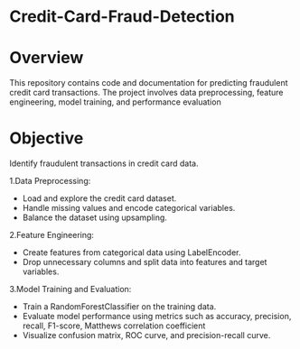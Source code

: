 # Credit-Card-Fraud-Detection

# Overview
This repository contains code and documentation for predicting fraudulent credit card transactions. The project involves data preprocessing, feature engineering, model training, and performance evaluation

# Objective

Identify fraudulent transactions in credit card data.

1.Data Preprocessing:

 * Load and explore the credit card dataset.
 * Handle missing values and encode categorical variables.
 * Balance the dataset using upsampling.
 
2.Feature Engineering:

 * Create features from categorical data using LabelEncoder.
 * Drop unnecessary columns and split data into features and target variables.

3.Model Training and Evaluation:

 * Train a RandomForestClassifier on the training data.
 * Evaluate model performance using metrics such as accuracy, precision, recall, F1-score, Matthews 
   correlation coefficient
 * Visualize confusion matrix, ROC curve, and precision-recall curve.
